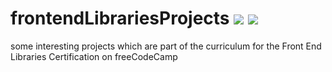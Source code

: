 # frontendLibrariesProjects  [![](https://img.shields.io/badge/MADE%20WITH-REACT-blue)](https://reactjs.org/docs/getting-started.html) [![](https://img.shields.io/badge/bootstrap-v5.0.1-purple)](https://getbootstrap.com/)
some interesting projects which are part of the curriculum for the Front End Libraries Certification on freeCodeCamp
